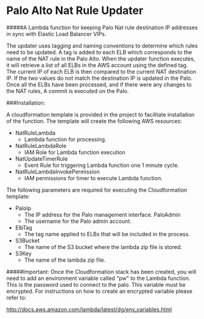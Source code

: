 # Palo Alto Nat Rule Updater

#####A Lambda function for keeping Palo Nat rule destination IP addresses in sync with Elastic Load Balancer VIPs.
  
The updater uses tagging and naming conventions to determine which rules need to be updated.  A tag is added to each ELB which corresponds to the name of the NAT rule in the Palo Alto.  When the updater function executes, it will retrieve a list of all ELBs in the AWS account using the defined tag. The current IP of each ELB is then compared to the current NAT destination IP.  If the two values do not match the destination IP is updated in the Palo.  Once all the ELBs have been processed, and if there were any changes to the NAT rules, A commit is executed on the Palo.



###Installation:

A cloudformation template is provided in the project to facilitate installation of the function.  The template will create the following AWS resources:
* NatRuleLambda
  * Lambda function for processing.
* NatRuleLambdaRole
  * IAM Role for Lambda function execution
* NatUpdateTimerRule
  * Event Rule for triggering Lambda function one 1 minute cycle.
* NatRuleLambdaInvokePermission
  * IAM permissions for timer to execute Lambda function.
  
  
The following parameters are required for executing the Cloudformation template:
* PaloIp
  * The IP address for the Palo management interface.
PaloAdmin
  * The username for the Palo admin account.
* ElbTag
  * The tag name applied to ELBs that will be included in the process.
* S3Bucket
  * The name of the S3 bucket where the lambda zip file is stored.
* S3Key
  * The name of the lambda zip file.
  
  
#####Important:
  Once the Cloudformation stack has been created, you will need to add an environment variable called "pw" to the Lambda function.  This is the password used to connect to the palo.  This variable must be encrypted.  For instructions on how to create an encrypted variable please refer to:
  
  http://docs.aws.amazon.com/lambda/latest/dg/env_variables.html
   